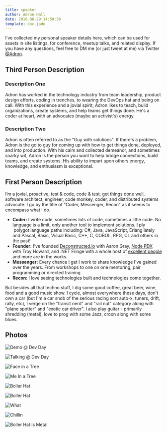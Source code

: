 ```yaml
---
title: speaker
author: Adron Hall
date: 2016-06-29:14:50:58
template: doc.jade
---
```

I've collected my personal speaker details here, which can be used for assets in site listings, for conference, meetup talks, and related display. If you have any questions, feel free to DM me (or just tweet at me) via Twitter [@Adron](https://twitter.com/Adron). 

## Third Person Description

### Description One

Adron has worked in the technology industry from team leadership, product design efforts, coding in trenches, to wearing the DevOps hat and being on call. With this experience and a jovial spirit, Adron likes to teach, build organizations, create systems, and help teams get things done. He's a coder at heart, with an advocates (maybe an activist's) energy.

### Description Two

Adron is often referred to as the "Guy with solutions". If there's a problem, Adron is the go to guy for coming up with how to get things done, deployed, and into production. With his calm and collected demeanor, and sometimes snarky wit, Adron is the person you want to help bridge connections, build teams, and create systems. His ability to impart upon others energy, knowledge, and enthusiasm is exceptional.

## First Person Description

I’m a jovial, proactive, test &amp; code, code & test, get things done well, software architect, engineer, code monkey, coder, and distributed systems advocate. I go by the title of "Coder, Messenger, Recon" as it seems to encompass what I do.

* **Coder:** I write code, sometimes lots of code, sometimes a little code. No language is a limit, only another tool to implement solutions. I ply  polygot language paths including: C#, Java, JavaScript, Erlang lately and Pascal, Basic, Visual Basic, C++, C, COBOL, RPG, CL and others in the past! 
* **Founder:** I've founded <a href="http://deconstructed.io/" target="_blank">Deconstructed.io</a> with Aaron Gray, <a href="http://nodepdx.org/" target="_blank">Node PDX</a> with Troy Howard, and <a>.NET Fringe</a> with a whole host of <a href="http://dotnetfringe.org/index.html#team" target="_blank">excellent people</a> and more are in the works.
* **Messenger:** Every chance I get I work to share knowledge I've gained over the years. From workshops to one on one mentoring, pair programming or directed training. 
* **Recon:** I love seeing technologies built and technologies come together. 

But besides all that techno stuff, I dig some good coffee, great beer, wine, food and a good music show. I cycle, almost everywhere these days, don't own a car (but I'm a car snob of the serious racing sort auto-x, tuners, drift, rally, etc), I verge on the "transit nerd" and "rail nut" category along with "plane spotter" and "exotic car driver". I also play guitar - primarily shredding (metal), love to prog with some Jazz, croon along with some blues.

## Photos

![Demo @ Dev Day](07-demo-at-dev-day.png)

![Talking @ Dev Day](08-talking-at-dev-day.png)

![Face in a Tree](00-face-tree.jpg)

![Me In a Tree](02-in-a-tree.jpg)

![Boller Hat](03-oh-yeah-boller-hat.jpg)

![Boller Hat](04-boller-hat.jpg)

![What](05-what.jpg)

![Chillin](06-chillin.jpg)

![Boller Hat is Metal](01-boller-hat-is-metal.jpg)